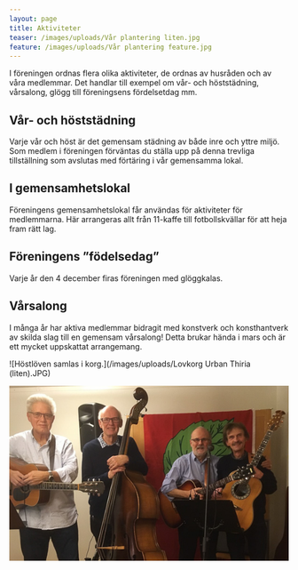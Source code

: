 ```yaml
---
layout: page
title: Aktiviteter
teaser: /images/uploads/Vår plantering liten.jpg
feature: /images/uploads/Vår plantering feature.jpg
---
```

I föreningen ordnas flera olika aktiviteter, de ordnas av husråden och av våra medlemmar. Det handlar till exempel om vår- och höststädning, vårsalong, glögg till föreningsens fördelsetdag mm.

## Vår- och höststädning

Varje vår och höst är det gemensam städning av både inre och yttre miljö. Som medlem i föreningen förväntas du ställa upp på denna trevliga tillställning som avslutas med förtäring i vår gemensamma lokal.

## I gemensamhetslokal

Föreningens gemensamhetslokal får användas för aktiviteter för medlemmarna. Här arrangeras allt från 11-kaffe till fotbollskvällar för att heja fram rätt lag.

## Föreningens ”födelsedag”

Varje år den 4 december firas föreningen med glöggkalas. 

## Vårsalong

I många år har aktiva medlemmar bidragit med konstverk och konsthantverk av skilda slag till en gemensam vårsalong! Detta brukar hända i mars och är ett mycket uppskattat arrangemang.

![Höstlöven samlas i korg.](/images/uploads/Lovkorg Urban Thiria (liten).JPG)

![Lokalt band som spelar i Gemensamhetslokalen!](/images/uploads/Musiker_Dr_Lindh_dec_2017.jpg)

##
